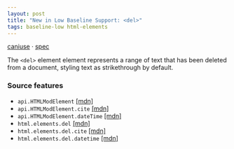 ```yaml
---
layout: post
title: "New in Low Baseline Support: <del>"
tags: baseline-low html-elements
---
```


[caniuse](https://caniuse.com/?search=del) · [spec](https://html.spec.whatwg.org/multipage/edits.html#the-del-element)

The `<del>` element element represents a range of text that has been deleted from a document, styling text as strikethrough by default.

### Source features

- ``api.HTMLModElement`` [[mdn]](https://developer.mozilla.org/en-US/search?q=api.HTMLModElement)
- ``api.HTMLModElement.cite`` [[mdn]](https://developer.mozilla.org/en-US/search?q=api.HTMLModElement.cite)
- ``api.HTMLModElement.dateTime`` [[mdn]](https://developer.mozilla.org/en-US/search?q=api.HTMLModElement.dateTime)
- ``html.elements.del`` [[mdn]](https://developer.mozilla.org/en-US/search?q=html.elements.del)
- ``html.elements.del.cite`` [[mdn]](https://developer.mozilla.org/en-US/search?q=html.elements.del.cite)
- ``html.elements.del.datetime`` [[mdn]](https://developer.mozilla.org/en-US/search?q=html.elements.del.datetime)
